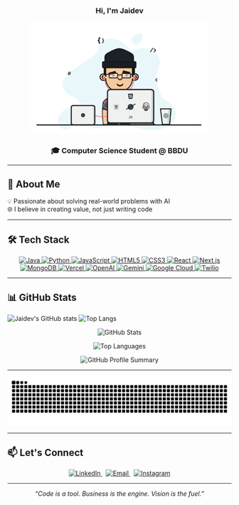 
<h3 align="center">Hi, I'm Jaidev</h3>

<p align="center">
  <img src="https://raw.githubusercontent.com/jaidevxr/jaidevxr/main/coding.gif" alt="Coding GIF" width="400"/>
</p>


<h3 align="center">🎓 Computer Science Student @ BBDU</h3>

---
## 🚀 About Me

💡 Passionate about solving real-world problems with AI  
🌐 I believe in creating value, not just writing code  

---

## 🛠️ Tech Stack

<p align="center">
  <a href="https://www.java.com/" target="_blank">
    <img src="https://img.shields.io/badge/Java-%23ED8B00.svg?style=for-the-badge&logo=java&logoColor=white" alt="Java"/>
  </a>
  <a href="https://www.python.org/" target="_blank">
    <img src="https://img.shields.io/badge/Python-%233776AB.svg?style=for-the-badge&logo=python&logoColor=white" alt="Python"/>
  </a>
  <a href="https://developer.mozilla.org/en-US/docs/Web/JavaScript" target="_blank">
    <img src="https://img.shields.io/badge/JavaScript-%23F7DF1E.svg?style=for-the-badge&logo=javascript&logoColor=black" alt="JavaScript"/>
  </a>
  <a href="https://developer.mozilla.org/en-US/docs/Web/HTML" target="_blank">
    <img src="https://img.shields.io/badge/HTML5-%23E34F26.svg?style=for-the-badge&logo=html5&logoColor=white" alt="HTML5"/>
  </a>
  <a href="https://developer.mozilla.org/en-US/docs/Web/CSS" target="_blank">
    <img src="https://img.shields.io/badge/CSS3-%231572B6.svg?style=for-the-badge&logo=css3&logoColor=white" alt="CSS3"/>
  </a>
  <a href="https://react.dev/" target="_blank">
    <img src="https://img.shields.io/badge/React-%2361DAFB.svg?style=for-the-badge&logo=react&logoColor=black" alt="React"/>
  </a>
  <a href="https://nextjs.org/" target="_blank">
    <img src="https://img.shields.io/badge/Next.js-%23000000.svg?style=for-the-badge&logo=next.js&logoColor=white" alt="Next.js"/>
  </a>
  <a href="https://www.mongodb.com/" target="_blank">
    <img src="https://img.shields.io/badge/MongoDB-%234ea94b.svg?style=for-the-badge&logo=mongodb&logoColor=white" alt="MongoDB"/>
  </a>
  <a href="https://vercel.com/" target="_blank">
    <img src="https://img.shields.io/badge/Vercel-%23000000.svg?style=for-the-badge&logo=vercel&logoColor=white" alt="Vercel"/>
  </a>
  <a href="https://openai.com/" target="_blank">
    <img src="https://img.shields.io/badge/OpenAI-%23412991.svg?style=for-the-badge&logo=openai&logoColor=white" alt="OpenAI"/>
  </a>
  <a href="https://gemini.google.com/" target="_blank">
    <img src="https://img.shields.io/badge/Gemini-%230066FF.svg?style=for-the-badge&logo=google&logoColor=white" alt="Gemini"/>
  </a>
  <a href="https://cloud.google.com/" target="_blank">
    <img src="https://img.shields.io/badge/Google%20Cloud-%234285F4.svg?style=for-the-badge&logo=google-cloud&logoColor=white" alt="Google Cloud"/>
  </a>
  <a href="https://www.twilio.com/" target="_blank">
    <img src="https://img.shields.io/badge/Twilio-%23F22F46.svg?style=for-the-badge&logo=twilio&logoColor=white" alt="Twilio"/>
  </a>
</p>

---

## 📊 GitHub Stats
![Jaidev's GitHub stats](https://github-readme-stats.vercel.app/api?username=jaidevxr&show_icons=true&theme=tokyonight)
![Top Langs](https://github-readme-stats.vercel.app/api/top-langs/?username=jaidevxr&layout=compact&theme=tokyonight)

<p align="center">
  <img src="https://github-readme-stats.vercel.app/api?username=jaidevxr&show_icons=true&theme=radical" alt="GitHub Stats" />
</p>

<p align="center">
  <img src="https://github-readme-stats.vercel.app/api/top-langs/?username=jaidevxr&layout=compact&theme=radical" alt="Top Languages" />
</p>


<p align="center">
  <img src="https://github-profile-summary-cards.vercel.app/api/cards/profile-details?username=jaidevxr&theme=radical" alt="GitHub Profile Summary" />
</p>

---

<p align="center">
  <img src="https://raw.githubusercontent.com/jaidevxr/jaidevxr/output/github-snake.svg dist/github-snake-dark.svg" alt="GitHub Snake Animation" />
</p>


---

## 📫 Let's Connect

<p align="center">
  <a href="https://www.linkedin.com/in/jaidev-yadav-28349029a" target="_blank">
    <img src="https://img.shields.io/badge/LinkedIn-%230A66C2.svg?&style=for-the-badge&logo=linkedin&logoColor=white" alt="LinkedIn"/>
  </a>
  &nbsp;
  <a href="mailto:jaiy9956@gmail.com" target="_blank">
    <img src="https://img.shields.io/badge/Email-D14836?style=for-the-badge&logo=gmail&logoColor=white" alt="Email"/>
  </a>
  &nbsp;
  <a href="https://www.instagram.com/jaidev.xx" target="_blank">
    <img src="https://img.shields.io/badge/Instagram-E4405F?style=for-the-badge&logo=instagram&logoColor=white" alt="Instagram"/>
  </a>
</p>

---

<p align="center"><em>“Code is a tool. Business is the engine. Vision is the fuel.”</em></p>
